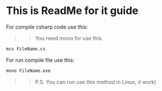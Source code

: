 # This is ReadMe for it guide

For compile csharp code use this:

>> You need mono for use this.

```bash
mcs FileName.cs
```

For run compile file use this:

```bash
mono FileName.exe
```

>> P.S. You can run use this method in Linux, it work)
